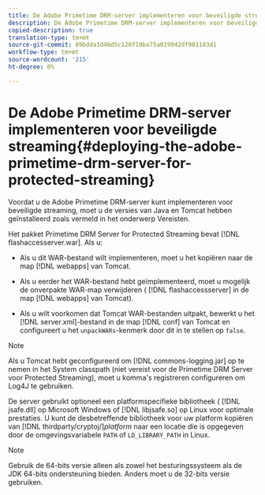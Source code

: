 ```yaml
---
title: De Adobe Primetime DRM-server implementeren voor beveiligde streaming
description: De Adobe Primetime DRM-server implementeren voor beveiligde streaming
copied-description: true
translation-type: tm+mt
source-git-commit: 89bdda1d4bd5c126f19ba75a819942df901183d1
workflow-type: tm+mt
source-wordcount: '215'
ht-degree: 0%

---
```



# De Adobe Primetime DRM-server implementeren voor beveiligde streaming{#deploying-the-adobe-primetime-drm-server-for-protected-streaming}

Voordat u de Adobe Primetime DRM-server kunt implementeren voor beveiligde streaming, moet u de versies van Java en Tomcat hebben geïnstalleerd zoals vermeld in het onderwerp Vereisten.

Het pakket Primetime DRM Server for Protected Streaming bevat [!DNL flashaccesserver.war]. Als u:

* Als u dit WAR-bestand wilt implementeren, moet u het kopiëren naar de map [!DNL webapps] van Tomcat.
* Als u eerder het WAR-bestand hebt geïmplementeerd, moet u mogelijk de onverpakte WAR-map verwijderen ( [!DNL flashaccessserver] in de map [!DNL webapps] van Tomcat).

* Als u wilt voorkomen dat Tomcat WAR-bestanden uitpakt, bewerkt u het [!DNL server.xml]-bestand in de map [!DNL conf] van Tomcat en configureert u het `unpackWARs`-kenmerk door dit in te stellen op `false`.

>[!NOTE]
>
>Als u Tomcat hebt geconfigureerd om [!DNL commons-logging.jar] op te nemen in het System classpath (niet vereist voor de Primetime DRM Server voor Protected Streaming), moet u komma&#39;s registreren configureren om Log4J te gebruiken.

De server gebruikt optioneel een platformspecifieke bibliotheek ( [!DNL jsafe.dll] op Microsoft Windows of [!DNL libjsafe.so] op Linux voor optimale prestaties. U kunt de desbetreffende bibliotheek voor uw platform kopiëren van [!DNL thirdparty/cryptoj/]*platform* naar een locatie die is opgegeven door de omgevingsvariabele `PATH` of `LD_LIBRARY_PATH` in Linux.

>[!NOTE]
>
>Gebruik de 64-bits versie alleen als zowel het besturingssysteem als de JDK 64-bits ondersteuning bieden. Anders moet u de 32-bits versie gebruiken.

